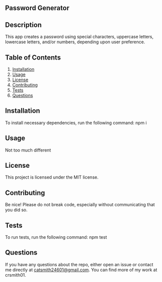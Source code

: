 
  ## Password Generator

  ## Description
  This app creates a password using special characters, uppercase letters, lowercase letters, and/or numbers, depending upon user preference.

  ## Table of Contents
  1. [Installation](#Installation)
  2. [Usage](#Usage)
  3. [License](#License)
  4. [Contributing](#Contributing)
  5. [Tests](#Tests)
  6. [Questions](#Questions)

  ## Installation
  To install necessary dependencies, run the following command: npm i

  ## Usage
  Not too much different

  ## License
  This project is licensed under the MIT license.

  ## Contributing
  Be nice! Please do not break code, especially without communicating that you did so.

  ## Tests
  To run tests, run the following command: npm test

  ## Questions
  If you have any questions about the repo, either open an issue or contact me directly at catsmith24601@gmail.com. You can find more of my work at crsmith01.
  